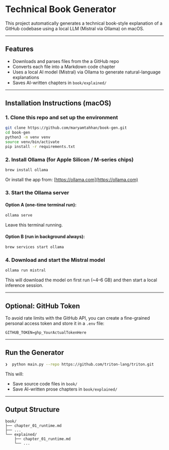 # Technical Book Generator

This project automatically generates a technical book-style explanation of
a GitHub codebase using a local LLM (Mistral via Ollama) on macOS.

---

## Features

- Downloads and parses files from the a GitHub repo
- Converts each file into a Markdown code chapter
- Uses a local AI model (Mistral) via Ollama to generate natural-language explanations
- Saves AI-written chapters in `book/explained/`

---

## Installation Instructions (macOS)

### 1. Clone this repo and set up the environment

```bash
git clone https://github.com/maryamtahhan/book-gen.git
cd book-gen
python3 -m venv venv
source venv/bin/activate
pip install -r requirements.txt
```

### 2. Install Ollama (for Apple Silicon / M-series chips)

```bash
brew install ollama
```

Or install the app from: [https://ollama.com](https://ollama.com)

### 3. Start the Ollama server

#### Option A (one-time terminal run):

```bash
ollama serve
```

Leave this terminal running.

#### Option B (run in background always):

```bash
brew services start ollama
```

### 4. Download and start the Mistral model

```bash
ollama run mistral
```

This will download the model on first run (~4–6 GB) and then start a local inference session.

---

## Optional: GitHub Token

To avoid rate limits with the GitHub API, you can create a fine-grained personal access token and store it in a `.env` file:

```
GITHUB_TOKEN=ghp_YourActualTokenHere
```

---

## Run the Generator

```bash
❯  python main.py --repo https://github.com/triton-lang/triton.git
```

This will:
- Save source code files in `book/`
- Save AI-written prose chapters in `book/explained/`

---

## Output Structure

```
book/
├── chapter_01_runtime.md
├── ...
└── explained/
    ├── chapter_01_runtime.md
    └── ...
```

